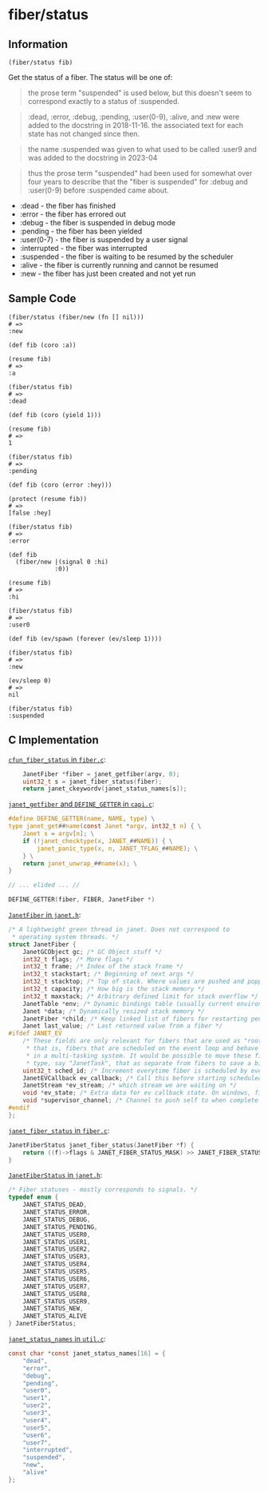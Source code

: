# fiber/status

## Information

`(fiber/status fib)`

Get the status of a fiber. The status will be one of:

> the prose term "suspended" is used below, but this doesn't seem to
> correspond exactly to a status of :suspended.

> :dead, :error, :debug, :pending, :user(0-9), :alive, and :new were
> added to the docstring in 2018-11-16.  the associated text for each
> state has not changed since then.

> the name :suspended was given to what used to be called :user9
> and was added to the docstring in 2023-04

> thus the prose term "suspended" had been used for somewhat over four
> years to describe that the "fiber is suspended" for :debug and
> :user(0-9) before :suspended came about.

* :dead - the fiber has finished
* :error - the fiber has errored out
* :debug - the fiber is suspended in debug mode
* :pending - the fiber has been yielded
* :user(0-7) - the fiber is suspended by a user signal
* :interrupted - the fiber was interrupted
* :suspended - the fiber is waiting to be resumed by the scheduler
* :alive - the fiber is currently running and cannot be resumed
* :new - the fiber has just been created and not yet run

## Sample Code

```janet
(fiber/status (fiber/new (fn [] nil)))
# =>
:new
```

```janet
(def fib (coro :a))

(resume fib)
# =>
:a

(fiber/status fib)
# =>
:dead
```

```janet
(def fib (coro (yield 1)))

(resume fib)
# =>
1

(fiber/status fib)
# =>
:pending
```

```janet
(def fib (coro (error :hey)))

(protect (resume fib))
# =>
[false :hey]

(fiber/status fib)
# =>
:error
```

```janet
(def fib
  (fiber/new |(signal 0 :hi)
             :0))

(resume fib)
# =>
:hi

(fiber/status fib)
# =>
:user0
```

```janet
(def fib (ev/spawn (forever (ev/sleep 1))))

(fiber/status fib)
# =>
:new

(ev/sleep 0)
# =>
nil

(fiber/status fib)
:suspended
```

## C Implementation

[`cfun_fiber_status` in `fiber.c`](https://github.com/janet-lang/janet/blob/23b0fe9f8e9bcc391fe94b18db379c73f1e2c8a2/src/core/fiber.c#L598-L600):

```c
    JanetFiber *fiber = janet_getfiber(argv, 0);
    uint32_t s = janet_fiber_status(fiber);
    return janet_ckeywordv(janet_status_names[s]);
```

[`janet_getfiber` and `DEFINE_GETTER` in `capi.c`](https://github.com/janet-lang/janet/blob/23b0fe9f8e9bcc391fe94b18db379c73f1e2c8a2/src/core/capi.c#L117-L124):

```c
#define DEFINE_GETTER(name, NAME, type) \
type janet_get##name(const Janet *argv, int32_t n) { \
    Janet x = argv[n]; \
    if (!janet_checktype(x, JANET_##NAME)) { \
        janet_panic_type(x, n, JANET_TFLAG_##NAME); \
    } \
    return janet_unwrap_##name(x); \
}

// ... elided ... //

DEFINE_GETTER(fiber, FIBER, JanetFiber *)
```

[`JanetFiber` in `janet.h`](https://github.com/janet-lang/janet/blob/23b0fe9f8e9bcc391fe94b18db379c73f1e2c8a2/src/include/janet.h#L919-L944):

```c
/* A lightweight green thread in janet. Does not correspond to
 * operating system threads. */
struct JanetFiber {
    JanetGCObject gc; /* GC Object stuff */
    int32_t flags; /* More flags */
    int32_t frame; /* Index of the stack frame */
    int32_t stackstart; /* Beginning of next args */
    int32_t stacktop; /* Top of stack. Where values are pushed and popped from. */
    int32_t capacity; /* How big is the stack memory */
    int32_t maxstack; /* Arbitrary defined limit for stack overflow */
    JanetTable *env; /* Dynamic bindings table (usually current environment). */
    Janet *data; /* Dynamically resized stack memory */
    JanetFiber *child; /* Keep linked list of fibers for restarting pending fibers */
    Janet last_value; /* Last returned value from a fiber */
#ifdef JANET_EV
    /* These fields are only relevant for fibers that are used as "root fibers" -
     * that is, fibers that are scheduled on the event loop and behave much like threads
     * in a multi-tasking system. It would be possible to move these fields to a new
     * type, say "JanetTask", that as separate from fibers to save a bit of space. */
    uint32_t sched_id; /* Increment everytime fiber is scheduled by event loop */
    JanetEVCallback ev_callback; /* Call this before starting scheduled fibers */
    JanetStream *ev_stream; /* which stream we are waiting on */
    void *ev_state; /* Extra data for ev callback state. On windows, first element must be OVERLAPPED. */
    void *supervisor_channel; /* Channel to push self to when complete */
#endif
};
```

[`janet_fiber_status` in `fiber.c`](https://github.com/janet-lang/janet/blob/23b0fe9f8e9bcc391fe94b18db379c73f1e2c8a2/src/core/fiber.c#L442-L444):

```c
JanetFiberStatus janet_fiber_status(JanetFiber *f) {
    return ((f)->flags & JANET_FIBER_STATUS_MASK) >> JANET_FIBER_STATUS_OFFSET;
}
```

[`JanetFiberStatus` in `janet.h`](https://github.com/janet-lang/janet/blob/23b0fe9f8e9bcc391fe94b18db379c73f1e2c8a2/src/include/janet.h#L419-L437):

```c
/* Fiber statuses - mostly corresponds to signals. */
typedef enum {
    JANET_STATUS_DEAD,
    JANET_STATUS_ERROR,
    JANET_STATUS_DEBUG,
    JANET_STATUS_PENDING,
    JANET_STATUS_USER0,
    JANET_STATUS_USER1,
    JANET_STATUS_USER2,
    JANET_STATUS_USER3,
    JANET_STATUS_USER4,
    JANET_STATUS_USER5,
    JANET_STATUS_USER6,
    JANET_STATUS_USER7,
    JANET_STATUS_USER8,
    JANET_STATUS_USER9,
    JANET_STATUS_NEW,
    JANET_STATUS_ALIVE
} JanetFiberStatus;
```

[`janet_status_names` in `util.c`](https://github.com/janet-lang/janet/blob/23b0fe9f8e9bcc391fe94b18db379c73f1e2c8a2/src/core/util.c#L99-L116):

```c
const char *const janet_status_names[16] = {
    "dead",
    "error",
    "debug",
    "pending",
    "user0",
    "user1",
    "user2",
    "user3",
    "user4",
    "user5",
    "user6",
    "user7",
    "interrupted",
    "suspended",
    "new",
    "alive"
};
```